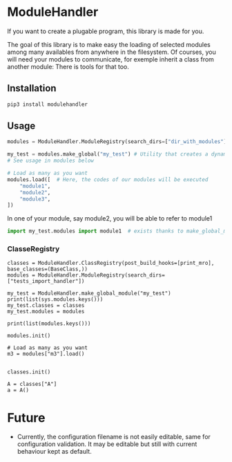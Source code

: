 # ModuleHandler

If you want to create a plugable program, this library is made for you.

The goal of this library is to make easy the loading of selected modules among many availables from anywhere in the filesystem.
Of courses, you will need your modules to communicate, for exemple inherit a class from another module: There is tools for that too.



## Installation

```bash
pip3 install modulehandler
```



## Usage



```python
modules = ModuleHandler.ModuleRegistry(search_dirs=["dir_with_modules"])

my_test = modules.make_global("my_test") # Utility that creates a dynamic module named "my_test" with an object modules inside.
# See usage in modules below

# Load as many as you want
modules.load([  # Here, the codes of our modules will be executed
    "module1",
    "module2",
    "module3",
])
```



In one of your module, say module2, you will be able to refer to module1

```python
import my_test.modules import module1  # exists thanks to make_global_module
```



### ClasseRegistry

```
classes = ModuleHandler.ClassRegistry(post_build_hooks=[print_mro], base_classes=(BaseClass,))
modules = ModuleHandler.ModuleRegistry(search_dirs=["tests_import_handler"])

my_test = ModuleHandler.make_global_module("my_test")
print(list(sys.modules.keys()))
my_test.classes = classes
my_test.modules = modules

print(list(modules.keys()))

modules.init()

# Load as many as you want
m3 = modules["m3"].load()


classes.init()

A = classes["A"]
a = A()
```



# Future

* Currently, the configuration filename is not easily editable, same for configuration validation. It may be editable but still with current behaviour kept as default.